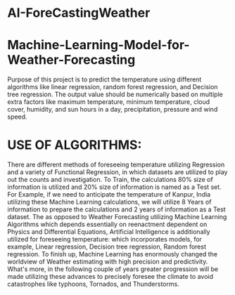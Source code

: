 # AI-ForeCastingWeather

# Machine-Learning-Model-for-Weather-Forecasting
Purpose of this project is to predict the temperature 
using different algorithms like linear regression, random 
forest regression, and Decision tree regression. The output 
value should be numerically based on multiple extra factors like
maximum temperature, minimum temperature, cloud cover, humidity, and 
sun hours in a day, precipitation, pressure and wind speed.

# USE OF ALGORITHMS: 

There are different methods of foreseeing temperature utilizing Regression
and a variety of Functional Regression, in which datasets are utilized to play 
out the counts and investigation. To Train, the calculations 80% size of information
is utilized and 20% size of information is named as a Test set. For Example, if we need 
to anticipate the temperature of Kanpur, India utilizing these Machine Learning calculations,
we will utilize 8 Years of information to prepare the calculations and 2 years of information as 
a Test dataset. The as opposed to Weather Forecasting utilizing Machine Learning Algorithms which 
depends essentially on reenactment dependent on Physics and Differential Equations, Artificial Intelligence
is additionally utilized for foreseeing temperature: which incorporates models, for example, Linear regression,
Decision tree regression, Random forest regression. To finish up, Machine Learning has enormously changed the worldview
of Weather estimating with high precision and predictivity. What's more, in the following couple of years greater progression 
will be made utilizing these advances to precisely foresee the climate to avoid catastrophes like typhoons, Tornados, and Thunderstorms.
